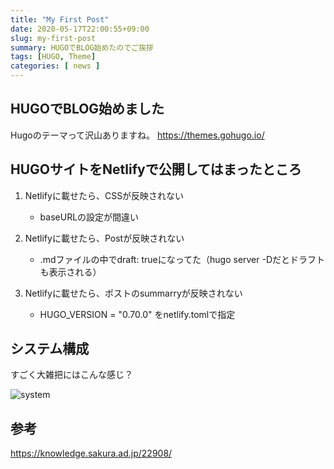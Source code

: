 ```yaml
---
title: "My First Post"
date: 2020-05-17T22:00:55+09:00
slug: my-first-post
summary: HUGOでBLOG始めたのでご挨拶
tags: [HUGO, Theme]
categories: [ news ]
---
```


## HUGOでBLOG始めました

Hugoのテーマって沢山ありますね。
https://themes.gohugo.io/

## HUGOサイトをNetlifyで公開してはまったところ

1. Netlifyに載せたら、CSSが反映されない
    - baseURLの設定が間違い

2. Netlifyに載せたら、Postが反映されない
    - .mdファイルの中でdraft: trueになってた（hugo server -Dだとドラフトも表示される）

3. Netlifyに載せたら、ポストのsummarryが反映されない
    - HUGO_VERSION = "0.70.0" をnetlify.tomlで指定

## システム構成

すごく大雑把にはこんな感じ？

![system](./system-hugo.svg)

## 参考
https://knowledge.sakura.ad.jp/22908/